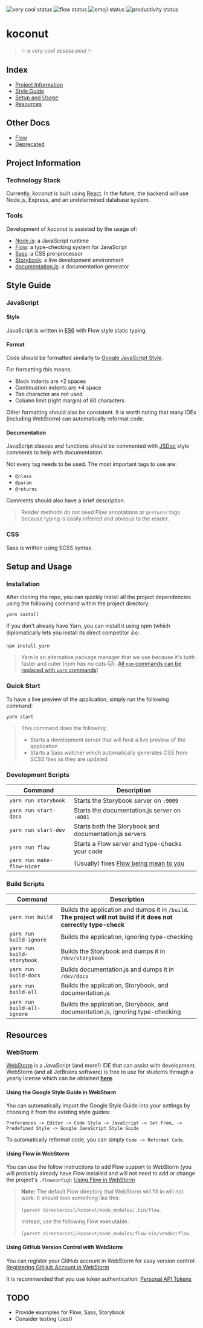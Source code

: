 ![very cool status](https://img.shields.io/badge/very%20cool-passing-green.svg) ![flow status](https://img.shields.io/badge/flow-happy-yellow.svg) ![emoji status](https://img.shields.io/badge/emojis-active-blue.svg) ![productivity status](https://img.shields.io/badge/productivity-infinity-lightgrey.svg)

# koconut

> :sparkles: _a very cool assess pool_ :sparkles:

## Index

- [Project Information](#project-information)
- [Style Guide](#style-guide)
- [Setup and Usage](#setup-and-usage)
- [Resources](#resources)

## Other Docs

- [Flow](docs/flow.md)
- [Deprecated](docs/deprecated.md)

## Project Information

### Technology Stack

Currently, _koconut_ is built using [React](https://facebook.github.io/react/). In the future, the backend will use Node.js, Express, and an undetermined database system.

### Tools

Development of _koconut_ is assisted by the usage of:

- [Node.js](https://nodejs.org/en/): a JavaScript runtime
- [Flow](https://flow.org/): a type-checking system for JavaScript
- [Sass](http://sass-lang.com/): a CSS pre-processor
- [Storybook](https://storybook.js.org/): a live development environment
- [documentation.js](http://documentation.js.org/): a documentation generator

## Style Guide

### JavaScript

#### Style

JavaScript is written in [ES6](https://babeljs.io/learn-es2015/) with Flow style static typing.

#### Format

Code should be formatted similarly to [Google JavaScript Style](https://google.github.io/styleguide/jsguide.html).

For formatting this means:

- Block indents are +2 spaces
- Continuation indents are +4 space
- Tab character are not used
- Column limit (right margin) of 80 characters

Other formatting should also be consistent. It is worth noting that many IDEs (including WebStorm) can automatically reformat code.

#### Documentation

JavaScript classes and functions should be commented with [JSDoc](http://usejsdoc.org/) style comments to help with documentation.

Not every tag needs to be used. The most important tags to use are:

- `@class`
- `@param`
- `@returns`

Comments should also have a brief description.

> Render methods do not need Flow annotations or `@returns` tags because typing is easily inferred and obvious to the reader.

### CSS

Sass is written using SCSS syntax.

## Setup and Usage

### Installation

After cloning the repo, you can quickly install all the project dependencies using the following command within the project directory:

`yarn install`

If you don't already have Yarn, you can install it using npm (which diplomatically lets you install its direct competitor :+1:):

`npm install yarn`

> Yarn is an alternative package manager that we use because it's both faster and cuter (*npm has no cats* :cat:). [All `npm` commands can be replaced with `yarn` commands](https://yarnpkg.com/en/docs/migrating-from-npm)!

### Quick Start

To have a live preview of the application, simply run the following command:

`yarn start`

> This command does the following:
>
> - Starts a development server that will host a live preview of the application
> - Starts a Sass watcher which automatically generates CSS from SCSS files as they are updated

### Development Scripts

Command | Description
---|---
`yarn run storybook` | Starts the Storybook server on `:9009`
`yarn run start-docs` | Starts the documentation.js server on `:4001`
`yarn run start-dev` | Starts both the Storybook and documentation.js servers
`yarn run flow` | Starts a Flow server and type-checks your code
`yarn run make-flow-nicer` | (Usually) fixes [Flow being mean to you](docs/flow.md#importing-a-new-module-from-node_modules)

### Build Scripts

Command | Description
---|---
`yarn run build` | Builds the application and dumps it in `/build`. **The project will not build if it does not correctly type-check**
`yarn run build-ignore` | Builds the application, ignoring type-checking
`yarn run build-storybook` | Builds the Storybook and dumps it in `/dev/storybook`
`yarn run build-docs` | Builds documentation.js and dumps it in `/dev/docs`
`yarn run build-all` | Builds the application, Storybook, and documentation.js
`yarn run build-all-ignore` | Builds the application, Storybook, and documentation.js, ignoring type-checking

## Resources

### WebStorm

[WebStorm](https://www.jetbrains.com/webstorm/) is a JavaScript (and more!) IDE that can assist with development. WebStorm (and all JetBrains software) is free to use for students through a yearly license which can be obtained [**here**](https://www.jetbrains.com/student/).

#### Using the Google Style Guide in WebStorm

You can automatically import the Google Style Guide into your settings by choosing it from the existing style guides:

`Preferences -> Editor -> Code Style -> JavaScript -> Set from… -> Predefined Style -> Google JavaScript Style Guide`

To automatically reformat code, you can simply `Code -> Reformat Code`.

#### Using Flow in WebStorm

You can use the follow instructions to add Flow support to WebStorm (you will probably already have Flow installed and will not need to add or change the project's `.flowconfig`): [Using Flow in WebStorm](https://blog.jetbrains.com/webstorm/2016/11/using-flow-in-webstorm/)

> **Note:** The default Flow directory that WebStorm will fill in will not work. It should look something like this:
>
> `[parent directories]/koconut/node_modules/.bin/flow`.
>
> Instead, use the following Flow executable:
>
> `[parent directories]/koconut/node_modules/flow-bin/vendor/flow`.

#### Using GitHub Version Control with WebStorm

You can register your GitHub account in WebStorm for easy version control: [Registering GitHub Account in WebStorm](https://www.jetbrains.com/help/webstorm/registering-github-account-in-webstorm.html)

It is recommended that you use token authentication: [Personal API Tokens](https://github.com/blog/1509-personal-api-tokens)

## TODO

- Provide examples for Flow, Sass, Storybook
- Consider testing (Jest)
